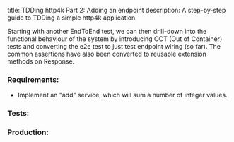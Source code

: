 title: TDDing http4k Part 2: Adding an endpoint
description: A step-by-step guide to TDDing a simple http4k application

Starting with another EndToEnd test, we can then drill-down into the functional behaviour of the system by introducing
OCT (Out of Container) tests and converting the e2e test to just test endpoint wiring (so far). The common assertions have
also been converted to reusable extension methods on Response.

### Requirements:
- Implement an "add" service, which will sum a number of integer values.

### Tests:

<script src="https://gist-it.appspot.com/https://github.com/http4k/http4k/blob/docs_reorg/src/docs/blog/tdding_http4k/_2/tests.kt"></script>

### Production:

<script src="https://gist-it.appspot.com/https://github.com/http4k/http4k/blob/docs_reorg/src/docs/blog/tdding_http4k/_2/project.kt"></script>
